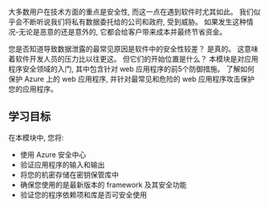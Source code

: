 大多数用户在技术方面的重点是安全性, 而这一点在遇到软件时尤其如此。 我们似乎会不断听说我们将私有数据委托给的公司和政府, 受到威胁。 如果发生这种情况-无论是恶意的还是意外的, 它都会给客户带来成本并最终节省资金。

您是否知道导致数据泄露的最常见原因是软件中的安全性较差？ 是真的。  这意味着软件开发人员的压力比以往更这。 但它们的开始位置是什么？ 本模块是对应用程序安全领域的入门, 其中包含针对 web 应用程序的前5个防御措施。 了解如何保护 Azure 上的 web 应用程序, 并针对最常见和危险的 web 应用程序攻击保护您的应用程序。

## <a name="learning-objectives"></a>学习目标

在本模块中, 您将:

* 使用 Azure 安全中心
* 验证应用程序的输入和输出
* 将您的机密存储在密钥保管库中
* 确保您使用的是最新版本的 framework 及其安全功能
* 验证您的程序依赖项和库是否可安全使用
